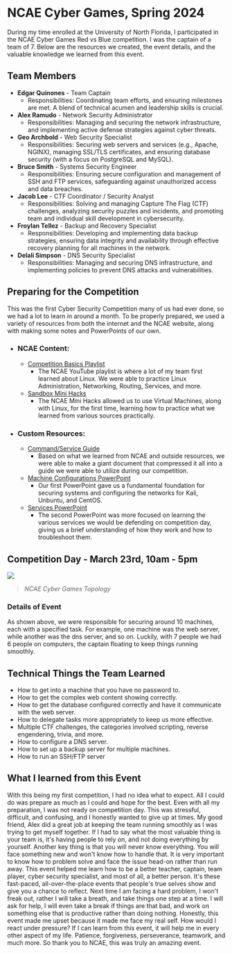 # NCAE Cyber Games, Spring 2024
During my time enrolled at the University of North Florida, I participated in the NCAE Cyber Games Red vs Blue competition. I was the captain of a team of 7. Below are the resources we created, the event details, and the valuable knowledge we learned from this event. 
## Team Members
- **Edgar Quinones** - Team Captain
  - Responsibilities: Coordinating team efforts, and ensuring milestones are met. A blend of technical acumen and leadership skills is crucial.
- **Alex Ramudo** - Network Security Administrator
   - Responsibilities: Managing and securing the network infrastructure, and implementing active defense strategies against cyber threats.
- **Geo Archbold** - Web Security Specialist
   - Responsibilities: Securing web servers and services (e.g., Apache, NGINX), managing SSL/TLS certificates, and ensuring database security (with a focus on PostgreSQL and MySQL).
- **Bruce Smith** - Systems Security Engineer
   - Responsibilities: Ensuring secure configuration and management of SSH and FTP services, safeguarding against unauthorized access and data breaches.
- **Jacob Lee** - CTF Coordinator / Security Analyst
   - Responsibilities: Solving and managing Capture The Flag (CTF) challenges, analyzing security puzzles and incidents, and promoting team and individual skill development in cybersecurity.
- **Froylan Tellez** - Backup and Recovery Specialist
   - Responsibilities: Developing and implementing data backup strategies, ensuring data integrity and availability through effective recovery planning for all machines in the network.
- **Delali Simpson** - DNS Security Specialist
   - Responsibilities: Managing and securing DNS infrastructure, and implementing policies to prevent DNS attacks and vulnerabilities.

## Preparing for the Competition
This was the first Cyber Security Competition many of us had ever done, so we had a lot to learn in around a month. To be properly prepared, we used a variety of resources from both the internet and the NCAE website, along with making some notes and PowerPoints of our own.
- ### NCAE Content:
  - [Competition Basics Playlist](https://www.youtube.com/playlist?list=PLqux0fXsj7x3WYm6ZWuJnGC1rXQZ1018M)
    - The NCAE YouTube playlist is where a lot of my team first learned about Linux. We were able to practice Linux Administration, Networking, Routing, Services, and more. 
  - [Sandbox Mini Hacks](https://ui.sandbox.ncaecybergames.org/challenges)
    - The NCAE Mini Hacks allowed us to use Virtual Machines, along with Linux, for the first time, learning how to practice what we learned from various sources practically.
- ### Custom Resources:
  - [Command/Service Guide](https://docs.google.com/document/d/1XrNtJrgqn1LtroutYwVFUF1C5_BzhqNlThMmhYNokhs/edit)
    - Based on what we learned from NCAE and outside resources, we were able to make a giant document that compressed it all into a guide we were able to utilize during our competition. 
  - [Machine Configurations PowerPoint](https://docs.google.com/presentation/d/1HY_xXdgQ_eW-o6xLOcfd6rAkXAa1gjCJcTXOj9kxfWo/edit#slide=id.p)
    - Our first PowerPoint gave us a fundamental foundation for securing systems and configuring the networks for Kali, Unbuntu, and CentOS.
  - [Services PowerPoint](https://docs.google.com/presentation/d/16uhRGiZ3PHtEOM4jL6XqZ3qbtVnyW7YOP8q47wwn5VQ/edit#slide=id.p)
    - The second PowerPoint was more focused on learning the various services we would be defending on competition day, giving us a brief understanding of how they work and how to troubleshoot them. 
## Competition Day -  March 23rd, 10am - 5pm
![](https://ncaecybergames.org/_app/immutable/assets/topology.d995562d.png)
> _NCAE Cyber Games Topology_
### Details of Event
As shown above, we were responsible for securing around 10 machines, each with a specified task. For example, one machine was the web server, while another was the dns server, and so on. Luckily, with 7 people we had 6 people on computers, the captain floating to keep things running smoothly.

## Technical Things the Team Learned
- How to get into a machine that you have no password to.
- How to get the complex web content showing correctly.
- How to get the database configured correctly and have it communicate with the web server.
- How to delegate tasks more appropriately to keep us more effective.
- Multiple CTF challenges, the categories involved scripting, reverse engendering, trivia, and more.
- How to configure a DNS server.
- How to set up a backup server for multiple machines.
- How to run an SSH/FTP server

## What I learned from this Event
With this being my first competition, I had no idea what to expect. All I could do was prepare as much as I could and hope for the best. Even with all my preparation, I was not ready on competition day. This was stressful, difficult, and confusing, and I honestly wanted to give up at times. My good friend, Alex did a great job at keeping the team running smoothly as I was trying to get myself together. If I had to say what the most valuable thing is your team is, it's having people to rely on, and not doing everything by yourself. Another key thing is that you will never know everything. You will face something new and won't know how to handle that. It is very important to know how to problem solve and face the issue head-on rather than run away. This event helped me learn how to be a better teacher, captain, team player, cyber security specialist, and most of all, a better person. It's these fast-paced, all-over-the-place events that people's true selves show and give you a chance to reflect. Next time I am facing a hard problem, I won't freak out, rather I will take a breath, and take things one step at a time. I will ask for help, I will even take a break if things are that bad, and work on something else that is productive rather than doing nothing. Honestly, this event made me upset because it made me face my real self. How would I react under pressure? If I can learn from this event, it will help me in every other aspect of my life. Patience, forgiveness, perseverance, teamwork, and much more. So thank you to NCAE, this was truly an amazing event.
